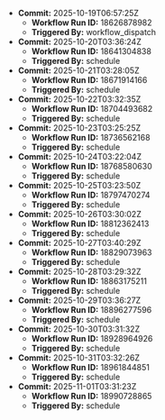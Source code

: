 - **Commit:** 2025-10-19T06:57:25Z
  - **Workflow Run ID:** 18626878982
  - **Triggered By:** workflow_dispatch
- **Commit:** 2025-10-20T03:36:24Z
  - **Workflow Run ID:** 18641304838
  - **Triggered By:** schedule
- **Commit:** 2025-10-21T03:28:05Z
  - **Workflow Run ID:** 18671914166
  - **Triggered By:** schedule
- **Commit:** 2025-10-22T03:32:35Z
  - **Workflow Run ID:** 18704493682
  - **Triggered By:** schedule
- **Commit:** 2025-10-23T03:25:25Z
  - **Workflow Run ID:** 18736562168
  - **Triggered By:** schedule
- **Commit:** 2025-10-24T03:22:04Z
  - **Workflow Run ID:** 18768580630
  - **Triggered By:** schedule
- **Commit:** 2025-10-25T03:23:50Z
  - **Workflow Run ID:** 18797470274
  - **Triggered By:** schedule
- **Commit:** 2025-10-26T03:30:02Z
  - **Workflow Run ID:** 18812362413
  - **Triggered By:** schedule
- **Commit:** 2025-10-27T03:40:29Z
  - **Workflow Run ID:** 18829073963
  - **Triggered By:** schedule
- **Commit:** 2025-10-28T03:29:32Z
  - **Workflow Run ID:** 18863175211
  - **Triggered By:** schedule
- **Commit:** 2025-10-29T03:36:27Z
  - **Workflow Run ID:** 18896277596
  - **Triggered By:** schedule
- **Commit:** 2025-10-30T03:31:32Z
  - **Workflow Run ID:** 18928964926
  - **Triggered By:** schedule
- **Commit:** 2025-10-31T03:32:26Z
  - **Workflow Run ID:** 18961844851
  - **Triggered By:** schedule
- **Commit:** 2025-11-01T03:31:23Z
  - **Workflow Run ID:** 18990728865
  - **Triggered By:** schedule
